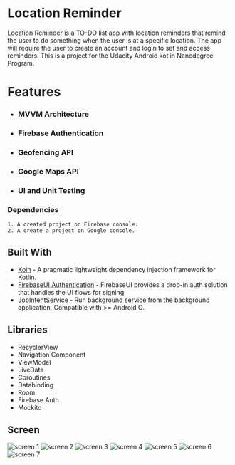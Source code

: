 # Location Reminder

Location Reminder is a TO-DO list app with location reminders that remind the user to do something when the user is at a specific location. The app will require the user to create an account and login to set and access reminders. This is a project for the Udacity Android kotlin Nanodegree Program.


# Features

* ### MVVM Architecture
* ### Firebase Authentication
* ### Geofencing API
* ### Google Maps API
* ### UI and Unit Testing


### Dependencies

```
1. A created project on Firebase console.
2. A create a project on Google console.
```

## Built With

* [Koin](https://github.com/InsertKoinIO/koin) - A pragmatic lightweight dependency injection framework for Kotlin.
* [FirebaseUI Authentication](https://github.com/firebase/FirebaseUI-Android/blob/master/auth/README.md) - FirebaseUI provides a drop-in auth solution that handles the UI flows for signing
* [JobIntentService](https://developer.android.com/reference/androidx/core/app/JobIntentService) - Run background service from the background application, Compatible with >= Android O.

## Libraries
* RecyclerView
* Navigation Component
* ViewModel
* LiveData
* Coroutines
* Databinding
* Room
* Firebase Auth
* Mockito

## Screen
![screen 1](https://user-images.githubusercontent.com/58629019/213779136-f6bcc119-c38b-432c-9fc1-24979c46b6b8.jpg)
![screen 2](https://user-images.githubusercontent.com/58629019/213779158-2609203f-c1f4-4000-89d6-5e72c799d47e.jpg)
![screen 3](https://user-images.githubusercontent.com/58629019/213779171-4b0c2016-a7cb-46f3-a05f-99794498b10a.jpg)
![screen 4](https://user-images.githubusercontent.com/58629019/213779187-055ebe2e-2bcd-4765-80fd-053857da8f52.jpg)
![screen 5](https://user-images.githubusercontent.com/58629019/213779278-02fa6943-030f-4e70-b935-6407cc25c86a.jpg)
![screen 6](https://user-images.githubusercontent.com/58629019/213779196-24ed554d-b13a-4019-bca5-f3ec7ec5ebdd.jpg)
![screen 7](https://user-images.githubusercontent.com/58629019/213779207-a6e586ba-1416-4d0c-90bc-dd290cd41d98.jpg)

